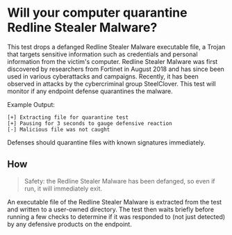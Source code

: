 # Will your computer quarantine Redline Stealer Malware?

This test drops a defanged Redline Stealer Malware executable file, a Trojan that targets sensitive information such as credentials and personal information from the victim's computer. Redline Stealer Malware was first discovered by researchers from Fortinet in August 2018 and has since been used in various cyberattacks and campaigns. Recently, it has been observed in attacks by the cybercriminal group SteelClover. This test will monitor if any endpoint defense quarantines the malware.

Example Output:
```
[+] Extracting file for quarantine test
[+] Pausing for 3 seconds to gauge defensive reaction
[-] Malicious file was not caught
```

Defenses should quarantine files with known signatures immediately.

## How

> Safety: the Redline Stealer Malware has been defanged, so even if run, it will immediately exit.

An executable file of the Redline Stealer Malware is extracted from the test and written to a user-owned directory. The test then waits briefly before running a few checks to determine if it was responded to (not just detected) by any defensive products on the endpoint.
